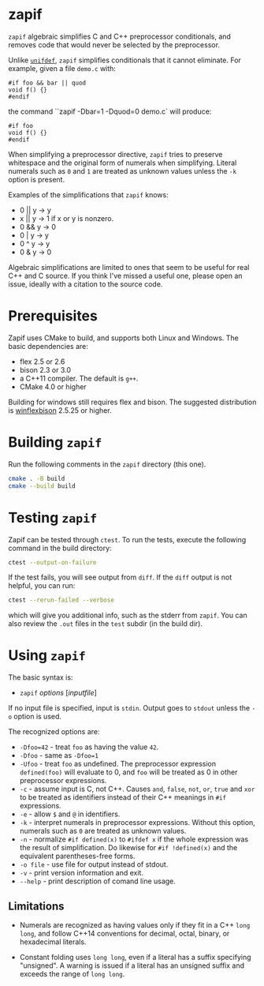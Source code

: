 # zapif
`zapif` algebraic simplifies C and C++ preprocessor conditionals, and removes code that would never be selected by the preprocessor.

Unlike [`unifdef`](http://dotat.at/prog/unifdef/), `zapif` simplifies conditionals that it cannot eliminate. For example, given a file `demo.c` with:
```
#if foo && bar || quod
void f() {}
#endif
```
the command ``zapif -Dbar=1 -Dquod=0 demo.c` will produce:
```
#if foo
void f() {}
#endif
```
When simplifying a preprocessor directive, `zapif` tries to preserve whitespace
and the original form of numerals when simplifying. Literal numerals such as
`0` and `1` are treated as unknown values unless the `-k` option is present.

Examples of the simplifications that `zapif` knows:
* 0 || y -> y
* x || y -> 1 if x or y is nonzero.
* 0 && y -> 0
* 0 | y -> y
* 0 ^ y -> y
* 0 & y -> 0

Algebraic simplifications are limited to ones that seem to be useful for real C++ and C source. If you think I've missed a useful one, please open an issue, ideally with a citation to the source code.

# Prerequisites

Zapif uses CMake to build, and supports both Linux and Windows. The basic dependencies are:

* flex 2.5 or 2.6
* bison 2.3 or 3.0
* a C++11 compiler. The default is `g++`.
* CMake 4.0 or higher

Building for windows still requires flex and bison. The suggested distribution is [winflexbison](https://github.com/lexxmark/winflexbison) 2.5.25 or higher.

# Building `zapif`

Run the following comments in the `zapif` directory (this one).

```sh
cmake . -B build
cmake --build build
```

# Testing `zapif`

Zapif can be tested through `ctest`. To run the tests, execute the following command in the build directory:

```sh
ctest --output-on-failure
```

 If the test fails, you will see output from `diff`. If the `diff` output is not helpful, you can run:

```sh
ctest --rerun-failed --verbose
```

which will give you additional info, such as the stderr from `zapif`. You can also review the `.out` files in the `test` subdir (in the build dir).

# Using `zapif`

The basic syntax is:
* `zapif` _options_ [_inputfile_]

If no input file is specified, input is `stdin`.
Output goes to `stdout` unless the `-o` option is used.

The recognized options are:

* `-Dfoo=42` - treat `foo` as having the value `42`.
* `-Dfoo` - same as `-Dfoo=1`
* `-Ufoo` - treat `foo` as undefined. The preprocessor expression `defined(foo)` will evaluate to 0, and `foo` will be treated as 0 in other preprocessor expressions.
* `-c` - assume input is C, not C++. Causes `and`, `false`, `not`, `or`, `true` and `xor` to be treated as identifiers instead of their C++ meanings in `#if` expressions.
* `-e` - allow `$` and `@` in identifiers.
* `-k` - interpret numerals in preprocessor expressions. Without this option, numerals such as `0` are treated as unknown values.
* `-n` - normalize `#if defined(x)` to `#ifdef x` if the whole expression was the result of simplification. Do likewise for `#if !defined(x)` and the equivalent parentheses-free forms.
* `-o file` - use file for output instead of stdout.
* `-v` - print version information and exit.
* `--help` - print description of comand line usage.

## Limitations

* Numerals are recognized as having values only if they fit in a C++ `long long`,
  and follow C++14 conventions for decimal, octal, binary, or hexadecimal literals.

* Constant folding uses `long long`, even if a literal has a suffix specifying "unsigned".
  A warning is issued if a literal has an unsigned suffix and exceeds the range of `long long`.
